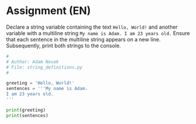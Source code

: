 # Assignment (EN)

Declare a string variable containing the text `Hello, World!` 
and another variable with a multiline string `My name is Adam. I am 23 years old.`
Ensure that each sentence in the multiline string appears on a new line. 
Subsequently, print both strings to the console. 

```python
#
# Author: Adam Novak
# File: string_definitions.py
#

greeting = 'Hello, World!' 
sentences = '''My name is Adam.
I am 23 years old.
'''

print(greeting)
print(sentences)
```